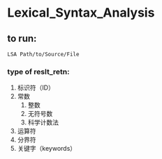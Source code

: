 # Lexical_Syntax_Analysis

## to run: 
`LSA Path/to/Source/File`

### type of reslt_retn:
1. 标识符（ID）
2. 常数
   1. 整数
   2. 无符号数
   3. 科学计数法
3. 运算符
4. 分界符
5. 关键字（keywords）